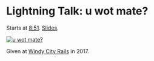 # Lightning Talk: u wot mate?

Starts at [8:51](https://youtu.be/X5dzyoHAMv0?t=8m51). [Slides](slides/2017-windycityrails.key).

[![u wot mate?](http://img.youtube.com/vi/X5dzyoHAMv0/0.jpg)](https://youtu.be/X5dzyoHAMv0?t=8m51s "u wot mate?")

Given at [Windy City Rails](https://windycityrails.com) in 2017.
